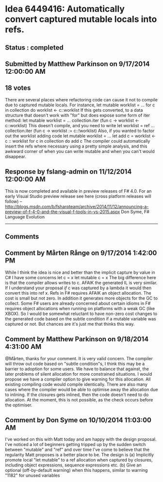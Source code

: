 # Idea 6449416: Automatically convert captured mutable locals into refs. #

## Status : completed

## Submitted by Matthew Parkinson on 9/17/2014 12:00:00 AM

## 18 votes

There are several places where refactoring code can cause it not to compile due to captured mutable locals. For instance,
let mutable worklist = ...
for c in collection do worklist <- c::worklist
If this gets converted, to a data structure that doesn't work with "for" but does expose some form of iter method:
let mutable worklist = ...
collection.iter (fun c -> worklist <- c::worklist)
This doesn't compile, and you need to write
let worklist = ref ...
collection.iter (fun c -> worklist := c::!worklist)
Also, if you wanted to factor out the worklist adding code
let mutable worklist = ...
let add c = worklist <- c :: worklist
for c in collection do add c
The compiler could automatically insert the refs where necessary using a pretty simple analysis, and this awkward corner of when you can write mutable and when you can't would disappear.



## Response by fslang-admin on 11/12/2014 12:00:00 AM

This is now completed and available in preview releases of F# 4.0.
For an early Visual Studio preview release see here (cross platform releases will follow) – http://blogs.msdn.com/b/fsharpteam/archive/2014/11/12/announcing-a-preview-of-f-4-0-and-the-visual-f-tools-in-vs-2015.aspx
Don Syme, F# Language Evolution

------------------------
## Comments


## Comment by Mårten Rånge on 9/17/2014 1:42:00 PM
While I think the idea is nice and better than the implicit capture by value in C# I have some concerns
let c = x
let mutable c = x
The big difference here is that the compiler allows writes to c. AFAIK the generated IL is very similar.
If I understand your proposal *if* c was captured by a lambda it would then convert this into ref x.
Refs in F# requires AFAIK an object allocation. The cost is small but not zero. In addition it generates more objects for the GC to collect.
Some F# users are already concerned about certain idioms in F# requires object allocations when running on platforms with a weak GC (like XBOX).
So I would be somewhat reluctant to have non-zero cost changes to the generated code based on the subtle condition if a mutable variable was captured or not.
But chances are it's just me that thinks this way.


## Comment by Matthew Parkinson on 9/18/2014 4:31:00 AM
@Mårten, thanks for your comment. It is very valid concern.
The compiler will throw out code based on "subtle condition"s, I think this may be a barrier to adoption for some users. We have to balance that against, the later problems of silent allocation for more constrained situations.
I would propose we have a compiler option to give warning for this allocation. All existing compiling code would compile identically.
There are also many cases where the compiler would be able to optimise away the allocation due to inlining. If the closures gets inlined, then the code doesn't need to do allocation. At the moment, this is not possible, as the check occurs before the optimiser.


## Comment by Don Syme on 10/10/2014 11:03:00 AM
I've worked on this with Matt today and am happy with the design proposal. I've noticed a lot of beginners getting tripped up by the sudden switch between "mutable" and "ref" and over time I've come to believe that the regularity Matt proposes is a better place to be.
The design is
(a) Implicitly promote local "let mutable" to a ref allocation when captured by closures, including object expressions, sequence expressions etc.
(b) Give an optional (off-by-default warning) when this happens, similar to warning "1182" for unused variables

